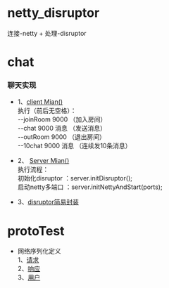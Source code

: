 # netty_disruptor
连接-netty + 处理-disruptor

# chat
### 聊天实现
* 1、[client Mian()](https://github.com/chnhc/netty_disruptor/blob/master/chat/src/main/java/com/netty_disruptor/chat/client/Main.java)  
  执行（前后无空格）：  
    --joinRoom 9000 （加入房间）  
    --chat 9000 消息 （发送消息）  
    --outRoom 9000  （退出房间）  
    --10chat 9000 消息  （连续发10条消息）  
 
* 2、 [Server Mian()](https://github.com/chnhc/netty_disruptor/blob/master/chat/src/main/java/com/netty_disruptor/chat/server/Main.java)    
  执行流程：  
    初始化disruptor ：server.initDisruptor();  
    启动netty多端口 ：server.initNettyAndStart(ports);  
    
* 3、[disruptor简易封装](https://github.com/chnhc/netty_disruptor/blob/master/chat/src/main/java/com/netty_disruptor/chat/common/disruptor/DisruptorFactory.java)    
  
 
# protoTest
* 网络序列化定义  
    1、[请求](https://github.com/chnhc/netty_disruptor/blob/master/protoTest/src/main/proto/Request.proto)    
    2、[响应](https://github.com/chnhc/netty_disruptor/blob/master/protoTest/src/main/proto/Response.proto)   
    3、[用户](https://github.com/chnhc/netty_disruptor/blob/master/protoTest/src/main/proto/User.proto)   

